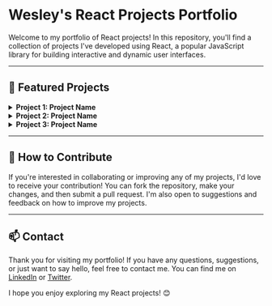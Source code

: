 # Wesley's React Projects Portfolio

Welcome to my portfolio of React projects! In this repository, you'll find a collection of projects I've developed using React, a popular JavaScript library for building interactive and dynamic user interfaces.

---

## 🚀 Featured Projects

<details>
  <summary><b>Project 1: Project Name</b></summary>
  
  Brief description of the project. Include the technologies used and an overview of what the project does. You can include screenshots or animated gifs to showcase the user interface if possible.

  [View Project](project_link)
</details>

<details>
  <summary><b>Project 2: Project Name</b></summary>
  
  Brief description of the project. Include the technologies used and an overview of what the project does. You can include screenshots or animated gifs to showcase the user interface if possible.

  [View Project](project_link)
</details>

<details>
  <summary><b>Project 3: Project Name</b></summary>
  
  Brief description of the project. Include the technologies used and an overview of what the project does. You can include screenshots or animated gifs to showcase the user interface if possible.

  [View Project](project_link)
</details>

---

## 🤝 How to Contribute

If you're interested in collaborating or improving any of my projects, I'd love to receive your contribution! You can fork the repository, make your changes, and then submit a pull request. I'm also open to suggestions and feedback on how to improve my projects.

---

## 📫 Contact

Thank you for visiting my portfolio! If you have any questions, suggestions, or just want to say hello, feel free to contact me. You can find me on [LinkedIn](linkedin_link) or [Twitter](twitter_link).

I hope you enjoy exploring my React projects! 😊
